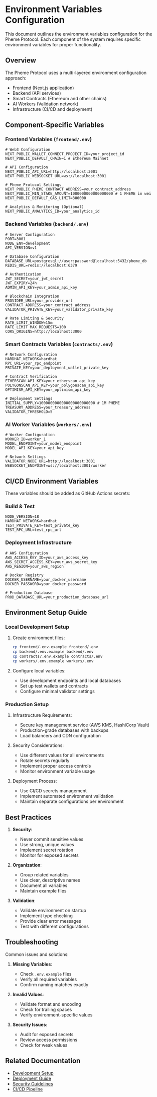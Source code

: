 # Environment Variables Configuration

This document outlines the environment variables configuration for the Pheme Protocol. Each component of the system requires specific environment variables for proper functionality.

## Overview

The Pheme Protocol uses a multi-layered environment configuration approach:
- Frontend (Next.js application)
- Backend (API services)
- Smart Contracts (Ethereum and other chains)
- AI Workers (Validation network)
- Infrastructure (CI/CD and deployment)

## Component-Specific Variables

### Frontend Variables (`frontend/.env`)

```env
# Web3 Configuration
NEXT_PUBLIC_WALLET_CONNECT_PROJECT_ID=your_project_id
NEXT_PUBLIC_DEFAULT_CHAIN=1 # Ethereum Mainnet

# API Configuration
NEXT_PUBLIC_API_URL=http://localhost:3001
NEXT_PUBLIC_WEBSOCKET_URL=ws://localhost:3001

# Pheme Protocol Settings
NEXT_PUBLIC_PHEME_CONTRACT_ADDRESS=your_contract_address
NEXT_PUBLIC_MIN_STAKE_AMOUNT=1000000000000000000 # 1 PHEME in wei
NEXT_PUBLIC_DEFAULT_GAS_LIMIT=300000

# Analytics & Monitoring (Optional)
NEXT_PUBLIC_ANALYTICS_ID=your_analytics_id
```

### Backend Variables (`backend/.env`)

```env
# Server Configuration
PORT=3001
NODE_ENV=development
API_VERSION=v1

# Database Configuration
DATABASE_URL=postgresql://user:password@localhost:5432/pheme_db
REDIS_URL=redis://localhost:6379

# Authentication
JWT_SECRET=your_jwt_secret
JWT_EXPIRY=24h
ADMIN_API_KEY=your_admin_api_key

# Blockchain Integration
PROVIDER_URL=your_provider_url
CONTRACT_ADDRESS=your_contract_address
VALIDATOR_PRIVATE_KEY=your_validator_private_key

# Rate Limiting & Security
RATE_LIMIT_WINDOW=15m
RATE_LIMIT_MAX_REQUESTS=100
CORS_ORIGINS=http://localhost:3000
```

### Smart Contracts Variables (`contracts/.env`)

```env
# Network Configuration
HARDHAT_NETWORK=hardhat
RPC_URL=your_rpc_endpoint
PRIVATE_KEY=your_deployment_wallet_private_key

# Contract Verification
ETHERSCAN_API_KEY=your_etherscan_api_key
POLYGONSCAN_API_KEY=your_polygonscan_api_key
OPTIMISM_API_KEY=your_optimism_api_key

# Deployment Settings
INITIAL_SUPPLY=1000000000000000000000000 # 1M PHEME
TREASURY_ADDRESS=your_treasury_address
VALIDATOR_THRESHOLD=5
```

### AI Worker Variables (`workers/.env`)

```env
# Worker Configuration
WORKER_ID=worker_1
MODEL_ENDPOINT=your_model_endpoint
MODEL_API_KEY=your_api_key

# Network Settings
VALIDATOR_NODE_URL=http://localhost:3001
WEBSOCKET_ENDPOINT=ws://localhost:3001/worker
```

## CI/CD Environment Variables

These variables should be added as GitHub Actions secrets:

### Build & Test
```env
NODE_VERSION=18
HARDHAT_NETWORK=hardhat
TEST_PRIVATE_KEY=test_private_key
TEST_RPC_URL=test_rpc_url
```

### Deployment Infrastructure
```env
# AWS Configuration
AWS_ACCESS_KEY_ID=your_aws_access_key
AWS_SECRET_ACCESS_KEY=your_aws_secret_key
AWS_REGION=your_aws_region

# Docker Registry
DOCKER_USERNAME=your_docker_username
DOCKER_PASSWORD=your_docker_password

# Production Database
PROD_DATABASE_URL=your_production_database_url
```

## Environment Setup Guide

### Local Development Setup

1. Create environment files:
   ```bash
   cp frontend/.env.example frontend/.env
   cp backend/.env.example backend/.env
   cp contracts/.env.example contracts/.env
   cp workers/.env.example workers/.env
   ```

2. Configure local variables:
   - Use development endpoints and local databases
   - Set up test wallets and contracts
   - Configure minimal validator settings

### Production Setup

1. Infrastructure Requirements:
   - Secure key management service (AWS KMS, HashiCorp Vault)
   - Production-grade databases with backups
   - Load balancers and CDN configuration

2. Security Considerations:
   - Use different values for all environments
   - Rotate secrets regularly
   - Implement proper access controls
   - Monitor environment variable usage

3. Deployment Process:
   - Use CI/CD secrets management
   - Implement automated environment validation
   - Maintain separate configurations per environment

## Best Practices

1. **Security**:
   - Never commit sensitive values
   - Use strong, unique values
   - Implement secret rotation
   - Monitor for exposed secrets

2. **Organization**:
   - Group related variables
   - Use clear, descriptive names
   - Document all variables
   - Maintain example files

3. **Validation**:
   - Validate environment on startup
   - Implement type checking
   - Provide clear error messages
   - Test with different configurations

## Troubleshooting

Common issues and solutions:

1. **Missing Variables**:
   - Check `.env.example` files
   - Verify all required variables
   - Confirm naming matches exactly

2. **Invalid Values**:
   - Validate format and encoding
   - Check for trailing spaces
   - Verify environment-specific values

3. **Security Issues**:
   - Audit for exposed secrets
   - Review access permissions
   - Check for weak values

## Related Documentation

- [Development Setup](./20-developer-setup.md)
- [Deployment Guide](./40-deployment.md)
- [Security Guidelines](./05-security.md)
- [CI/CD Pipeline](./07-ci-cd.md) 